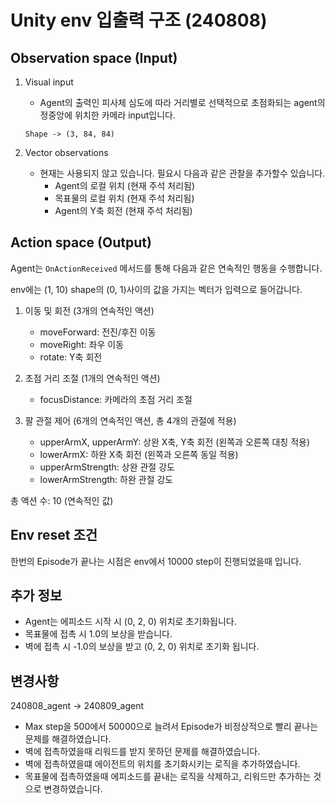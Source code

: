 # Unity env 입출력 구조 (240808)

## Observation space (Input)

1. Visual input
   * Agent의 출력인 피사체 심도에 따라 거리별로 선택적으로 초점화되는 agent의 정중앙에 위치한 카메라 input입니다.
   ```
   Shape -> (3, 84, 84)
   ```

2. Vector observations
   * 현재는 사용되지 않고 있습니다. 필요시 다음과 같은 관찰을 추가할수 있습니다. 
     - Agent의 로컬 위치 (현재 주석 처리됨)
     - 목표물의 로컬 위치 (현재 주석 처리됨)
     - Agent의 Y축 회전 (현재 주석 처리됨)

## Action space (Output)

Agent는 `OnActionReceived` 메서드를 통해 다음과 같은 연속적인 행동을 수행합니다.

env에는 (1, 10) shape의 (0, 1)사이의 값을 가지는 벡터가 입력으로 들어갑니다. 

1. 이동 및 회전 (3개의 연속적인 액션)
   * moveForward: 전진/후진 이동
   * moveRight: 좌우 이동
   * rotate: Y축 회전

2. 초점 거리 조절 (1개의 연속적인 액션)
   * focusDistance: 카메라의 초점 거리 조절

3. 팔 관절 제어 (6개의 연속적인 액션, 총 4개의 관절에 적용)
   * upperArmX, upperArmY: 상완 X축, Y축 회전 (왼쪽과 오른쪽 대칭 적용)
   * lowerArmX: 하완 X축 회전 (왼쪽과 오른쪽 동일 적용)
   * upperArmStrength: 상완 관절 강도
   * lowerArmStrength: 하완 관절 강도

총 액션 수: 10 (연속적인 값)

## Env reset 조건
한번의 Episode가 끝나는 시점은 env에서 10000 step이 진행되었을때 입니다. 

## 추가 정보

- Agent는 에피소드 시작 시 (0, 2, 0) 위치로 초기화됩니다.
- 목표물에 접촉 시 1.0의 보상을 받습니다.
- 벽에 접촉 시 -1.0의 보상을 받고 (0, 2, 0) 위치로 초기화 됩니다.


## 변경사항
240808_agent -> 240809_agent

- Max step을 500에서 50000으로 늘려서 Episode가 비정상적으로 빨리 끝나는 문제를 해결하였습니다.
- 벽에 접촉하였을때 리워드를 받지 못하던 문제를 해결하였습니다.
- 벽에 접촉하였을떄 에이전트의 위치를 초기화시키는 로직을 추가하였습니다. 
- 목표물에 접촉하였을때 에피소드를 끝내는 로직을 삭제하고, 리워드만 추가하는 것으로 변경하였습니다. 